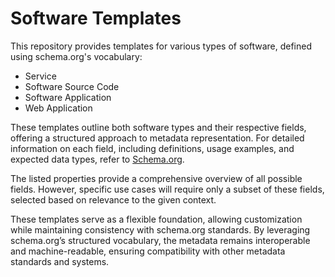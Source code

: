 # Software Templates  

This repository provides templates for various types of software, defined using schema.org's vocabulary:  

- Service  
- Software Source Code  
- Software Application  
- Web Application  

These templates outline both software types and their respective fields, offering a structured approach to metadata representation. For detailed information on each field, including definitions, usage examples, and expected data types, refer to [Schema.org](https://schema.org/).  

The listed properties provide a comprehensive overview of all possible fields. However, specific use cases will require only a subset of these fields, selected based on relevance to the given context.  

These templates serve as a flexible foundation, allowing customization while maintaining consistency with schema.org standards. By leveraging schema.org’s structured vocabulary, the metadata remains interoperable and machine-readable, ensuring compatibility with other metadata standards and systems.  
